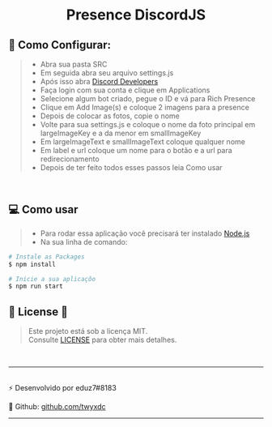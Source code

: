 <h1 align="center"> 
 Presence DiscordJS
</h1>

## 🔨 Como Configurar: 
>* Abra sua pasta SRC
>* Em seguida abra seu arquivo settings.js
>* Após isso abra [Discord Developers](https://discord.com/developers/)
>* Faça login com sua conta e clique em Applications
>* Selecione algum bot criado, pegue o ID e vá para Rich Presence
>* Clique em Add Image(s) e coloque 2 imagens para a presence
>* Depois de colocar as fotos, copie o nome
>* Volte para sua settings.js e coloque o nome da foto principal em largeImageKey e a da menor em smallImageKey
>* Em largeImageText e smallImageText coloque qualquer nome
>* Em label e url coloque um nome para o botão e a url para redirecionamento
>* Depois de ter feito todos esses passos leia Como usar

<br/>

## 💻 Como usar

>* Para rodar essa aplicação você precisará ter instalado [Node.js](https://nodejs.org/en/download/)
>* Na sua linha de comando:

```bash
# Instale as Packages
$ npm install 

# Inicie a sua aplicaçõo
$ npm run start
```

## 🔑 License 🔑

> Este projeto está sob a licença MIT. <br/> Consulte [LICENSE](LICENSE) para obter mais detalhes.

<br/>

---
<br/>
⚡ Desenvolvido por eduz7#8183
<br/>

🎈 Github: [github.com/twyxdc](https://github.com/twyxdc)
<br/>

---

